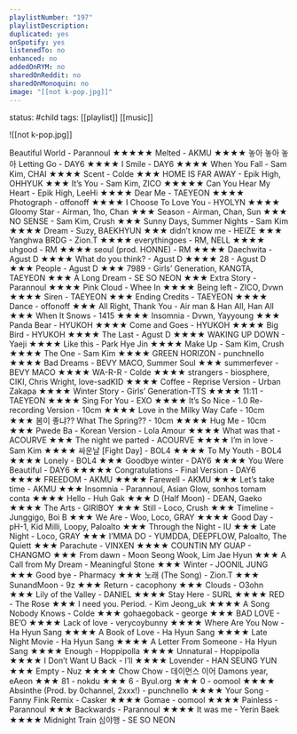 ```yaml
---
playlistNumber: "197"
playlistDescription:
duplicated: yes
onSpotify: yes
listenedTo: no
enhanced: no
addedOnRYM: no
sharedOnReddit: no
sharedOnMonoquin: no
image: "[[not k-pop.jpg]]"
---
```

status: #child 
tags: [[playlist]] [[music]] 

![[not k-pop.jpg]]

Beautiful World - Parannoul ★★★★★
Melted - AKMU ★★★★
놓아 놓아 놓아 Letting Go - DAY6 ★★★★
I Smile - DAY6 ★★★★
When You Fall - Sam Kim, CHAI ★★★★
Scent - Colde ★★★
HOME IS FAR AWAY - Epik High, OHHYUK ★★★
It’s You - Sam Kim, ZICO ★★★★★
Can You Hear My Heart - Epik High, LeeHi ★★★★
Dear Me - TAEYEON ★★★★
Photograph - offonoff ★★★★
I Choose To Love You - HYOLYN ★★★★
Gloomy Star - Airman, 1ho, Chan ★★★
Season - Airman, Chan, Sun ★★★
NO SENSE - Sam Kim, Crush ★★★
Sunny Days, Summer Nights - Sam Kim ★★★★
Dream - Suzy, BAEKHYUN ★★★
didn’t know me - HEIZE ★★★
Yanghwa BRDG - Zion.T ★★★★
everythingoes - RM, NELL ★★★★
uhgood - RM ★★★★
seoul (prod. HONNE) - RM ★★★★
Daechwita - Agust D ★★★★
What do you think? - Agust D ★★★★
28 - Agust D ★★★
People - Agust D ★★★
7989 - Girls’ Generation, KANGTA, TAEYEON ★★★
A Long Dream - SE SO NEON ★★★
Extra Story - Parannoul ★★★★
Pink Cloud - Whee In ★★★★
Being left - ZICO, Dvwn ★★★★
Siren - TAEYEON ★★★
Ending Credits - TAEYEON ★★★★
Dance - offonoff ★★★
All Right, Thank You - Air man & Han All, Han All ★★★
When It Snows - 1415 ★★★★
Insomnia - Dvwn, Yayyoung ★★★
Panda Bear - HYUKOH ★★★★
Come and Goes - HYUKOH ★★★★
Big Bird - HYUKOH ★★★★
The Last - Agust D ★★★★
WAKING UP DOWN - Yaeji ★★★★
Like this - Park Hye Jin ★★★★
Make Up - Sam Kim, Crush ★★★★
The One - Sam Kim ★★★★
GREEN HORIZON - punchnello ★★★★
Bad Dreams - BEVY MACO, Summer Soul ★★★
summerfever - BEVY MACO ★★★★
WA-R-R - Colde ★★★★
strangers - biosphere, CIKI, Chris Wright, love-sadKID ★★★★
Coffee - Reprise Version - Urban Zakapa ★★★★
Winter Story - Girls’ Generation-TTS ★★★★
11:11 - TAEYEON ★★★★
Sing For You - EXO ★★★★
It’s So Nice - 1.0 Re-recording Version - 10cm ★★★★
Love in the Milky Way Cafe - 10cm ★★★
봄이 좋냐?? What The Spring?? - 10cm ★★★★
Hug Me - 10cm ★★★
Pwede Ba - Korean Version - Lola Amour ★★★★
What was that - ACOURVE ★★★
The night we parted - ACOURVE ★★★★
I’m in love - Sam Kim ★★★★
싸운날 [Fight Day] - BOL4 ★★★★
To My Youth - BOL4 ★★★★
Lonely - BOL4 ★★★
Goodbye winter - DAY6 ★★★★
You Were Beautiful - DAY6 ★★★★★
Congratulations - Final Version - DAY6 ★★★★
FREEDOM - AKMU ★★★★
Farewell - AKMU ★★★
Let’s take time - AKMU ★★★
Insomnia - Parannoul, Asian Glow, sonhos tomam conta ★★★★
Hello - Huh Gak ★★★
D (Half Moon) - DEAN, Gaeko ★★★★
The Arts - GIRIBOY ★★★
Still - Loco, Crush ★★★
Timeline - Junggigo, Boi B ★★★
We Are - Woo, Loco, GRAY ★★★★
Good Day - pH-1, Kid Milli, Loopy, Paloalto ★★★
Through the Night - IU ★★★
Late Night - Loco, GRAY ★★★
I’MMA DO - YUMDDA, DEEPFLOW, Paloalto, The Quiett ★★★
Parachute - VINXEN ★★★★
COUNTIN MY GUAP - CHANGMO ★★★
From dawn - Moon Seong Wook, Lim Jae Hyun ★★★
A Call from My Dream - Meaningful Stone ★★★
Winter - JOONIL JUNG ★★★
Good bye - Pharmacy ★★★
노래 (The Song) - Zion.T ★★★
SunandMoon - 9z ★★★
Return - cacophony ★★★
Clouds - O3ohn ★★★
Lily of the Valley - DANIEL ★★★★
Stay Here - SURL ★★★★
RED - The Rose ★★★
I need you. Period. - Kim Jeong_uk ★★★★
A Song Nobody Knows - Colde ★★★
gohaegoback - george ★★★
BAD LOVE - BE’O ★★★★
Lack of love - verycoybunny ★★★★
Where Are You Now - Ha Hyun Sang ★★★★
A Book of Love - Ha Hyun Sang ★★★★
Late Night Movie - Ha Hyun Sang ★★★★
A Letter From Someone - Ha Hyun Sang ★★★★
Enough - Hoppipolla ★★★★
Unnatural - Hoppipolla ★★★★
I Don’t Want U Back - I’ll ★★★★
Lovender - HAN SEUNG YUN ★★★
Empty - Nuz ★★★★
Chow Chow - 데이먼스 이어 Damons year, eAeon ★★★
81 - nokdu ★★★
6 - Byul.org ★★★
0 - oomool ★★★★ 
Absinthe (Prod. by 0channel, 2xxx!) - punchnello ★★★★
Your Song - Fanny Fink Remix - Casker ★★★★
Gomae - oomool ★★★★
Painless - Parannoul ★★★
Backwards - Parannoul ★★★★
It was me - Yerin Baek ★★★★
Midnight Train 심야행 - SE SO NEON

